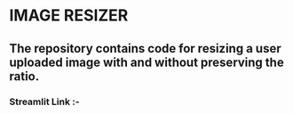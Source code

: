 # IMAGE RESIZER
## The repository contains code for resizing a user uploaded image with and without preserving the ratio.

### Streamlit Link :-